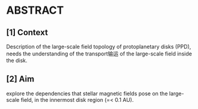 # ABSTRACT

## [1] Context

Description of the large-scale field topology of protoplanetary disks (PPD), needs the understanding of the transport输运 of the large-scale field inside the disk.

## [2] Aim

explore the dependencies that stellar magnetic fields pose on the large-scale field, in the innermost disk region (=< 0.1 AU).
